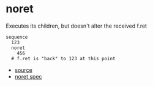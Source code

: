 
# noret

Executes its children, but doesn't alter the received f.ret

```
sequence
  123
  noret
    456
  # f.ret is "back" to 123 at this point
```


* [source](https://github.com/floraison/flor/tree/master/lib/flor/pcore/noret.rb)
* [noret spec](https://github.com/floraison/flor/tree/master/spec/pcore/noret_spec.rb)

